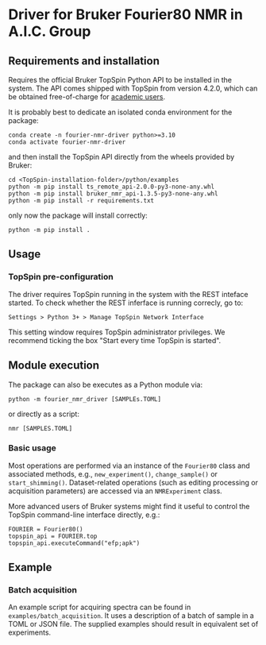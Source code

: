 # Driver for Bruker Fourier80 NMR in A.I.C. Group

## Requirements and installation

Requires the official Bruker TopSpin Python API to be installed in the system.
The API comes shipped with TopSpin from version 4.2.0, which can be obtained
free-of-charge for [academic users](https://www.bruker.com/en/products-and-solutions/mr/nmr-software/topspin.html).

It is probably best to dedicate an isolated conda environment for the package:

```
conda create -n fourier-nmr-driver python>=3.10
conda activate fourier-nmr-driver
```

and then install the TopSpin API directly from the wheels provided by Bruker:

```
cd <TopSpin-installation-folder>/python/examples
python -m pip install ts_remote_api-2.0.0-py3-none-any.whl
python -m pip install bruker_nmr_api-1.3.5-py3-none-any.whl
python -m pip install -r requirements.txt
```

only now the package will install correctly:

```
python -m pip install .
```

## Usage

### TopSpin pre-configuration

The driver requires TopSpin running in the system with the REST inteface started.
To check whether the REST inferface is running correcly, go to:

```Settings > Python 3+ > Manage TopSpin Network Interface```

This setting window requires TopSpin administrator privileges. We recommend
ticking the box "Start every time TopSpin is started".

## Module execution

The package can also be executes as a Python module via:
```
python -m fourier_nmr_driver [SAMPLEs.TOML]
```
or directly as a script:
```
nmr [SAMPLES.TOML]
```

### Basic usage

Most operations are performed via an instance of the `Fourier80` class and
associated methods, e.g., `new_experiment()`, `change_sample()` or `start_shimming()`.
Dataset-related operations (such as editing processing or acquisition parameters)
are accessed via an `NMRExperiment` class.

More advanced users of Bruker systems might find it useful to control the TopSpin command-line interface directly, e.g.:

```
FOURIER = Fourier80()
topspin_api = FOURIER.top
topspin_api.executeCommand("efp;apk")
```

## Example

### Batch acquisition

An example script for acquiring spectra can be found in `examples/batch_acquisition`.
It uses a description of a batch of sample in a TOML or JSON file.
The supplied examples should result in equivalent set of experiments.
